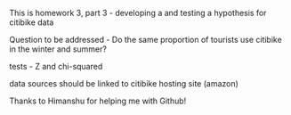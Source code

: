 This is homework 3, part 3 - developing a and testing a hypothesis for citibike data  

Question to be addressed - Do the same proportion of tourists use citibike in the winter and summer?

tests - Z and chi-squared

data sources should be linked to citibike hosting site (amazon)

Thanks to Himanshu for helping me with Github!
